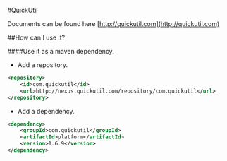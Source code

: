 #QuickUtil

Documents can be found here [http://quickutil.com](http://quickutil.com)

##How can I use it?

####Use it as a maven dependency.

+ Add a repository.

```xml
<repository>
	<id>com.quickutil</id>
	<url>http://nexus.quickutil.com/repository/com.quickutil</url>
</repository>
```

+ Add a dependency.
```xml
<dependency>
	<groupId>com.quickutil</groupId>
	<artifactId>platform</artifactId>
	<version>1.6.9</version>
</dependency>
```

